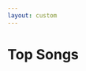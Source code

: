 ```yaml
---
layout: custom
---
```


<style>
  @import url('https://fonts.googleapis.com/css2?family=Dosis&display=swap');
</style>
<html>
<head>
  <title>Top Songs</title>
</head>
<body>
  <h1>Top Songs</h1>
  <ul id="playlistTracks"></ul>

  <script src="https://unpkg.com/axios/dist/axios.min.js"></script>
  <link rel="stylesheet" href="./index.min.css" />
  <script>
    // Set up Spotify credentials and endpoints
    const client_id = '5b33a3c946234840adf56c4e858a7032';
    const client_secret = 'fc9a87ca2d05461e9fd5041ab44e5be1';
    const authEndpoint = 'https://accounts.spotify.com/api/token';

    // Get access token using client credentials flow
    async function getAccessToken() {
      const response = await axios.post(authEndpoint, null, {
        params: {
          grant_type: 'client_credentials',
          client_id: client_id,
          client_secret: client_secret
        }
      });

      return response.data.access_token;
    }

    // Get playlist tracks using Spotify Web API
    async function getPlaylistTracks(playlistId, accessToken) {
      const playlistTracksEndpoint = `https://api.spotify.com/v1/playlists/${playlistId}/tracks`;

      const response = await axios.get(playlistTracksEndpoint, {
        headers: {
          Authorization: `Bearer ${accessToken}`
        }
      });

      return response.data.items;
    }

    // Update the HTML with the retrieved track information
    async function displayPlaylistTracks() {
      const playlistLink = 'https://open.spotify.com/playlist/37i9dQZEVXbNG2KDcFcKOF?si=1333723a6eff4b7f';
      const playlistId = playlistLink.split('/').pop().split('?')[0];

      const accessToken = await getAccessToken();
      const playlistTracks = await getPlaylistTracks(playlistId, accessToken);

      const playlistTracksElement = document.getElementById('playlistTracks');

      // Limit the number of tracks displayed
      const maxTracks = 15;
      const limitedTracks = playlistTracks.slice(0, maxTracks);

      limitedTracks.forEach(track => {
        const trackName = track.track.name;
        const li = document.createElement('li');
        li.textContent = trackName;
        playlistTracksElement.appendChild(li);

        // Additional track information retrieval
        // const artistName = track.track.artists[0].name;
        // const artistLi = document.createElement('li');
        // artistLi.textContent = artistName;
        // playlistTracksElement.appendChild(artistLi);
      });
    }

    displayPlaylistTracks();
  </script>
</body>
</html>
